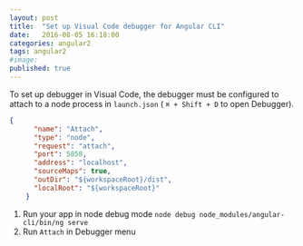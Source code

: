 ```yaml
---
layout: post
title:  "Set up Visual Code debugger for Angular CLI"
date:   2016-08-05 16:18:00
categories: angular2
tags: angular2
#image:
published: true
---
```


To set up debugger in Visual Code, the debugger must be configured to attach to a node process in `launch.json`  ( `⌘ + Shift + D` to open Debugger).

```json
{
      "name": "Attach",
      "type": "node",
      "request": "attach",
      "port": 5858,
      "address": "localhost",
      "sourceMaps": true,
      "outDir": "${workspaceRoot}/dist",
      "localRoot": "${workspaceRoot}"
    }
``` 

1. Run your app in node debug mode `node debug node_modules/angular-cli/bin/ng serve`
2. Run `Attach` in Debugger menu
